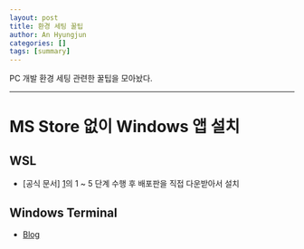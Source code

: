 ```yaml
---
layout: post
title: 환경 세팅 꿀팁
author: An Hyungjun
categories: []
tags: [summary]
---
```


PC 개발 환경 세팅 관련한 꿀팁을 모아놨다.

--------------------------------------------------------------------------------

# MS Store 없이 Windows 앱 설치

## WSL
- [공식 문서] [1]의 1 ~ 5 단계 수행 후 배포판을 직접 다운받아서 설치

[1]: https://docs.microsoft.com/ko-kr/windows/wsl/install-manual

## Windows Terminal
- [Blog](https://hackmd.io/@ss14/windows-terminal#)
